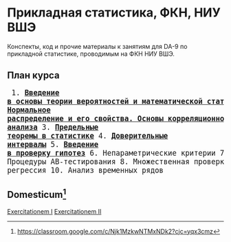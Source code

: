 # Прикладная статистика, ФКН, НИУ ВШЭ

Конспекты, код и прочие материалы к занятиям для DA-9 по прикладной статистике, проводимым на ФКН НИУ ВШЭ.

## План курса
<big><pre>
    1. [**Введение в основы теории вероятностей и математической статистики**](https://github.com/hdrbv/applied_statistics_hse/tree/main/week_1)
	2. [**Нормальное распределение и его свойства. Основы корреляционного анализа**](https://github.com/hdrbv/applied_statistics_hse/tree/main/week_2)
	3. [**Предельные теоремы в статистике**](https://github.com/hdrbv/applied_statistics_hse/tree/main/week_3)
	4. [**Доверительные интервалы**](https://github.com/hdrbv/applied_statistics_hse/tree/main/week_4)
	5. [**Введение в проверку гипотез**](https://github.com/hdrbv/applied_statistics_hse/tree/main/week_5) 
	6. Непараметрические критерии
	7. Процедуры AB-тестирования
	8. Множественная проверка гипотез 
	9. Линейная регрессия 
	10. Анализ временных рядов
</pre></big>

## Domesticum[^1]

[Exercitationem I](https://github.com/hdrbv/applied_statistics_hse/tree/main/home_assignments/ha1)
[Exercitationem II](https://github.com/hdrbv/applied_statistics_hse/tree/main/home_assignments/ha2)

[^1]: https://classroom.google.com/c/Njk1MzkwNTMxNDk2?cjc=yqx3cmz

